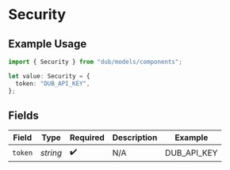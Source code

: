 # Security

## Example Usage

```typescript
import { Security } from "dub/models/components";

let value: Security = {
  token: "DUB_API_KEY",
};
```

## Fields

| Field              | Type               | Required           | Description        | Example            |
| ------------------ | ------------------ | ------------------ | ------------------ | ------------------ |
| `token`            | *string*           | :heavy_check_mark: | N/A                | DUB_API_KEY        |